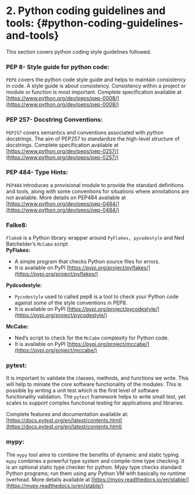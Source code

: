<!--- @file
  python_coding_guidelines_and_tools.md for Python Development Process and Coding Standards Specification

  Copyright (c) 2019, Intel Corporation. All rights reserved.<BR>

  Redistribution and use in source (original document form) and 'compiled'
  forms (converted to PDF, epub, HTML and other formats) with or without
  modification, are permitted provided that the following conditions are met:

  1) Redistributions of source code (original document form) must retain the
     above copyright notice, this list of conditions and the following
     disclaimer as the first lines of this file unmodified.

  2) Redistributions in compiled form (transformed to other DTDs, converted to
     PDF, epub, HTML and other formats) must reproduce the above copyright
     notice, this list of conditions and the following disclaimer in the
     documentation and/or other materials provided with the distribution.

  THIS DOCUMENTATION IS PROVIDED BY TIANOCORE PROJECT "AS IS" AND ANY EXPRESS OR
  IMPLIED WARRANTIES, INCLUDING, BUT NOT LIMITED TO, THE IMPLIED WARRANTIES OF
  MERCHANTABILITY AND FITNESS FOR A PARTICULAR PURPOSE ARE DISCLAIMED. IN NO
  EVENT SHALL TIANOCORE PROJECT  BE LIABLE FOR ANY DIRECT, INDIRECT, INCIDENTAL,
  SPECIAL, EXEMPLARY, OR CONSEQUENTIAL DAMAGES (INCLUDING, BUT NOT LIMITED TO,
  PROCUREMENT OF SUBSTITUTE GOODS OR SERVICES; LOSS OF USE, DATA, OR PROFITS;
  OR BUSINESS INTERRUPTION) HOWEVER CAUSED AND ON ANY THEORY OF LIABILITY,
  WHETHER IN CONTRACT, STRICT LIABILITY, OR TORT (INCLUDING NEGLIGENCE OR
  OTHERWISE) ARISING IN ANY WAY OUT OF THE USE OF THIS DOCUMENTATION, EVEN IF
  ADVISED OF THE POSSIBILITY OF SUCH DAMAGE.

-->


# **2. Python coding guidelines and tools:** {#python-coding-guidelines-and-tools}

This section covers python coding style guidelines followed.

###  **PEP 8- Style guide for python code:** 
`PEP8` covers the python code style guide and helps to maintain consistency in code. A style guide is about consistency. Consistency within a project or module or function is most important. Complete specification available at   [https://www.python.org/dev/peps/pep-0008/](https://www.python.org/dev/peps/pep-0008/)

###   **PEP 257- Docstring Conventions:** 
`PEP257` covers semantics and conventions associated with python docstrings. The aim of PEP257 to standardize the high-level structure of docstrings. Complete specification available at [https://www.python.org/dev/peps/pep-0257/](https://www.python.org/dev/peps/pep-0257/)

###   **PEP 484- Type Hints:** 
`PEP484` introduces a provisional module to provide the standard definitions and tools, along with some conventions for situations where annotations are not available. More details on PEP484 available at    [https://www.python.org/dev/peps/pep-0484/](https://www.python.org/dev/peps/pep-0484/)

###   **Falke8:** 
`Flake8` is a Python library wrapper around `PyFlakes, pycodestyle` and Ned Batchelder’s `McCabe` script<br>
  __PyFlakes:__

  *    A simple program that checks Python source files for errors.
  *    It is available on PyPI [https://pypi.org/project/pyflakes/](https://pypi.org/project/pyflakes/)

__Pydcodestyle:__

  *    `Pycodestyle` used to called pep8 is a tool to check your Python code against some of    the style conventions in PEP8.
  *    It is available on PyPI [https://pypi.org/project/pycodestyle/](https://pypi.org/project/pycodestyle/)

__McCabe:__

  *    Ned’s script to check for the `McCabe` complexity for Python code.
  *    It is available on PyPI [https://pypi.org/project/mccabe/](https://pypi.org/project/mccabe/)

###   **pytest:**

It is important to validate the classes, methods, and functions we write. This will help to miniate the core software functionality of the modules. This is possible by writing a unit test which is the first level of software functionality validation. The `pytest` framework helps to write small test, yet scales to support complex functional testing for applications and libraries.

Complete features and documentation available at:  [https://docs.pytest.org/en/latest/contents.html](https://docs.pytest.org/en/latest/contents.html)

###   **mypy**:

The `mypy` tool aims to combine the benefits of dynamic and static typing. `mypy` combines a powerful type system and compile-time type checking. It is an optional static type checker for python. Mypy type checks standard Python programs; run them using any Python VM with basically no runtime overhead. More details available at
[https://mypy.readthedocs.io/en/stable/](https://mypy.readthedocs.io/en/stable/)

        
    